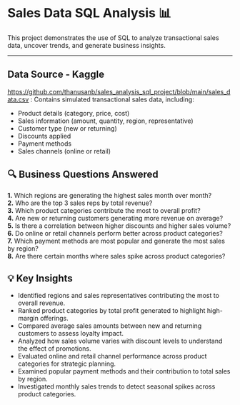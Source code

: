 # Sales Data SQL Analysis 📊

This project demonstrates the use of SQL to analyze transactional sales data, uncover trends, and generate business insights.

---

## Data Source - Kaggle

https://github.com/thanusanb/sales_analysis_sql_project/blob/main/sales_data.csv : Contains simulated transactional sales data, including:
- Product details (category, price, cost)
- Sales information (amount, quantity, region, representative)
- Customer type (new or returning)
- Discounts applied
- Payment methods
- Sales channels (online or retail)

## 🔍 Business Questions Answered

**1.** Which regions are generating the highest sales month over month?  
**2.** Who are the top 3 sales reps by total revenue?  
**3.** Which product categories contribute the most to overall profit?  
**4.** Are new or returning customers generating more revenue on average?  
**5.** Is there a correlation between higher discounts and higher sales volume?    
**6.** Do online or retail channels perform better across product categories?  
**7.** Which payment methods are most popular and generate the most sales by region?  
**8.** Are there certain months where sales spike across product categories?  

## 💡 Key Insights

- Identified regions and sales representatives contributing the most to overall revenue.
- Ranked product categories by total profit generated to highlight high-margin offerings.
- Compared average sales amounts between new and returning customers to assess loyalty impact.
- Analyzed how sales volume varies with discount levels to understand the effect of promotions.
- Evaluated online and retail channel performance across product categories for strategic planning.
- Examined popular payment methods and their contribution to total sales by region.
- Investigated monthly sales trends to detect seasonal spikes across product categories.






